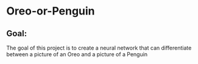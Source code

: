 # Oreo-or-Penguin

## Goal:
The goal of this project is to create a neural network that can differentiate between a picture of an Oreo and a picture of a Penguin